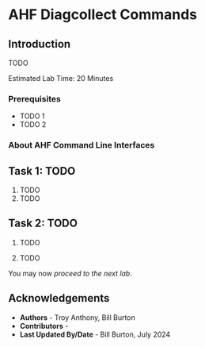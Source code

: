 # AHF Diagcollect Commands 

## Introduction
TODO

Estimated Lab Time: 20 Minutes

### Prerequisites
- TODO 1
- TODO 2


### About AHF Command Line Interfaces

## Task 1:  TODO
1.  TODO
2.  TODO
## Task 2:  TODO 

1.  TODO


2.  TODO




You may now *proceed to the next lab*.  

## Acknowledgements
* **Authors** - Troy Anthony, Bill Burton
* **Contributors** - 
* **Last Updated By/Date** - Bill Burton, July  2024
